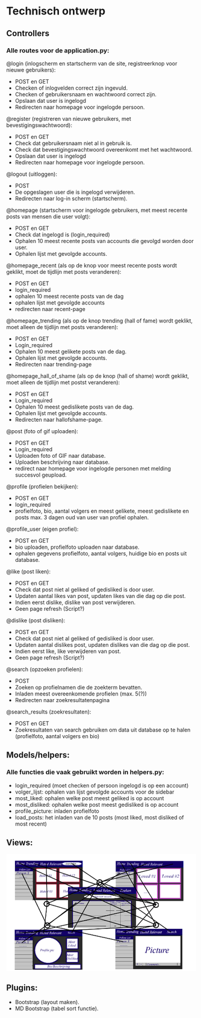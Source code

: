 # Technisch ontwerp

## Controllers

### Alle routes voor de application.py:

@login (inlogscherm en startscherm van de site, registreerknop voor nieuwe gebruikers):
- POST en GET
- Checken of inlogvelden correct zijn ingevuld.
- Checken of gebruikersnaam en wachtwoord correct zijn.
- Opslaan dat user is ingelogd
- Redirecten naar homepage voor ingelogde persoon.


@register (registreren van nieuwe gebruikers, met bevestigingswachtwoord):
- POST en GET
- Check dat gebruikersnaam niet al in gebruik is.
- Check dat bevestigingswachtwoord overeenkomt met het wachtwoord.
- Opslaan dat user is ingelogd
- Redirecten naar homepage voor ingelogde persoon.

@logout (uitloggen):
- POST
- De opgeslagen user die is ingelogd verwijderen.
- Redirecten naar log-in scherm (startscherm).

@homepage (startscherm voor ingelogde gebruikers, met meest recente posts van mensen die user volgt):
- POST en GET
- Check dat ingelogd is (login_required)
- Ophalen 10 meest recente posts van accounts die gevolgd worden door user.
- Ophalen lijst met gevolgde accounts.

@homepage_recent (als op de knop voor meest recente posts wordt geklikt, moet de tijdlijn met posts veranderen):
- POST en GET
- login_required
- ophalen 10 meest recente posts van de dag
- ophalen lijst met gevolgde accounts
- redirecten naar recent-page

@homepage_trending (als op de knop trending (hall of fame) wordt geklikt, moet alleen de tijdlijn met posts veranderen):
- POST en GET
- Login_required
- Ophalen 10 meest gelikete posts van de dag.
- Ophalen lijst met gevolgde accounts.
- Redirecten naar trending-page

@homepage_hall_of_shame (als op de knop (hall of shame) wordt geklikt, moet alleen de tijdlijn met postst veranderen):
- POST en GET
- Login_required
- Ophalen 10 meest gedislikete posts van de dag.
- Ophalen lijst met gevolgde accounts.
- Redirecten naar hallofshame-page.

@post (foto of gif uploaden):
- POST en GET
- Login_required
- Uploaden foto of GIF naar database.
- Uploaden beschrijving naar database.
- redirect naar homepage voor ingelogde personen met melding succesvol geupload.

@profile (profielen bekijken):
- POST en GET
- login_required
- profielfoto, bio, aantal volgers en meest gelikete, meest gedislikete en posts max. 3 dagen oud van user van profiel ophalen.

@profile_user (eigen profiel):
- POST en GET
- bio uploaden, profielfoto uploaden naar database.
- ophalen gegevens profielfoto, aantal volgers, huidige bio en posts uit database.

@like (post liken):
- POST en GET
- Check dat post niet al geliked of gedisliked is door user.
- Updaten aantal likes van post, updaten likes van die dag op die post.
- Indien eerst dislike, dislike van post verwijderen.
- Geen page refresh (Script?)

@dislike (post disliken):
- POST en GET
- Check dat post niet al geliked of gedisliked is door user.
- Updaten aantal dislikes post, updaten dislikes van die dag op die post.
- Indien eerst like, like verwijderen van post.
- Geen page refresh (Script?)

@search (opzoeken profielen):
- POST
- Zoeken op profielnamen die de zoekterm bevatten.
- Inladen meest overeenkomende profielen (max. 5(?))
- Redirecten naar zoekresultatenpagina

@search_results (zoekresultaten):
- POST en GET
- Zoekresultaten van search gebruiken om data uit database op te halen (profielfoto, aantal volgers en bio)

## Models/helpers:

### Alle functies die vaak gebruikt worden in helpers.py:

- login_required (moet checken of persoon ingelogd is op een account)
- volger_lijst: ophalen van lijst gevolgde accounts voor de sidebar
- most_liked: ophalen welke post meest geliked is op account
- most_disliked: ophalen welke post meest gedisliked is op account
- profile_picture: inladen profielfoto
- load_posts: het inladen van de 10 posts (most liked, most disliked of most recent)

## Views:

![Layout](images/FinalProj.png)

## Plugins: 
- Bootstrap (layout maken).
- MD Bootstrap (tabel sort functie).
